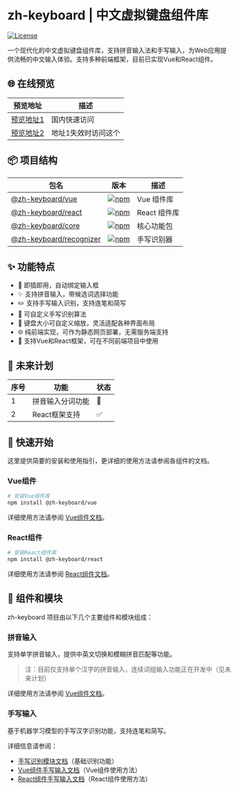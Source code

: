 # zh-keyboard | 中文虚拟键盘组件库

[![License](https://img.shields.io/badge/license-Apache%202.0-blue.svg)](LICENSE)

一个现代化的中文虚拟键盘组件库，支持拼音输入法和手写输入，为Web应用提供流畅的中文输入体验。支持多种前端框架，目前已实现Vue和React组件。

## 🌐 在线预览

| 预览地址 | 描述 |
| --- | --- |
| [预览地址1](https://zh-keyboard-2soo5seb.edgeone.site/) | 国内快速访问 |
| [预览地址2](https://dusionlike.github.io/zh-keyboard/) | 地址1失效时访问这个 |

## 📦 项目结构

| 包名 | 版本 | 描述 |
| --- | --- | --- |
| [@zh-keyboard/vue](packages/vue) | [![npm](https://img.shields.io/npm/v/@zh-keyboard/vue.svg)](https://www.npmjs.com/package/@zh-keyboard/vue) | Vue 组件库 |
| [@zh-keyboard/react](packages/react) | [![npm](https://img.shields.io/npm/v/@zh-keyboard/react.svg)](https://www.npmjs.com/package/@zh-keyboard/react) | React 组件库 |
| [@zh-keyboard/core](packages/core) | [![npm](https://img.shields.io/npm/v/@zh-keyboard/core.svg)](https://www.npmjs.com/package/@zh-keyboard/core) | 核心功能包 |
| [@zh-keyboard/recognizer](packages/recognizer) | [![npm](https://img.shields.io/npm/v/@zh-keyboard/recognizer.svg)](https://www.npmjs.com/package/@zh-keyboard/recognizer) | 手写识别器 |

## ✨ 功能特点

- 🔌 即插即用，自动绑定输入框
- ✨ 支持拼音输入，带候选词选择功能
- ✏️ 支持手写输入识别，支持连笔和简写
- 🔧 可自定义手写识别算法
- 📏 键盘大小可自定义缩放，灵活适配各种界面布局
- 🌐 纯前端实现，可作为静态网页部署，无需服务端支持
- 🔌 支持Vue和React框架，可在不同前端项目中使用

## 🚀 未来计划

| 序号 | 功能 | 状态 |
| --- | --- | --- |
| 1 | 拼音输入分词功能 | 📅 |
| 2 | React框架支持 | ✅ |

## 🔧 快速开始

这里提供简要的安装和使用指引，更详细的使用方法请参阅各组件的文档。

### Vue组件

```bash
# 安装Vue组件库
npm install @zh-keyboard/vue
```

详细使用方法请参阅 [Vue组件文档](packages/vue/README.md)。

### React组件

```bash
# 安装React组件库
npm install @zh-keyboard/react
```

详细使用方法请参阅 [React组件文档](packages/react/README.md)。

## 🧩 组件和模块

zh-keyboard 项目由以下几个主要组件和模块组成：

### 拼音输入

支持单字拼音输入，提供中英文切换和模糊拼音匹配等功能。

> 注：目前仅支持单个汉字的拼音输入，连续词组输入功能正在开发中（见未来计划）

详细使用方法请参阅 [Vue组件文档](packages/vue/README.md#拼音输入模式-zh)。

### 手写输入

基于机器学习模型的手写汉字识别功能，支持连笔和简写。

详细信息请参阅：
- [手写识别模块文档](packages/recognizer/README.md)（基础识别功能）
- [Vue组件手写输入文档](packages/vue/README.md#手写输入模式-hand)（Vue组件使用方法）
- [React组件手写输入文档](packages/react/README.md#手写输入模式-hand)（React组件使用方法）
